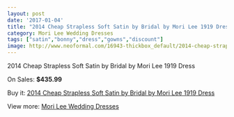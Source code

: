 ```yaml
---
layout: post
date: '2017-01-04'
title: "2014 Cheap Strapless Soft Satin by Bridal by Mori Lee 1919 Dress"
category: Mori Lee Wedding Dresses
tags: ["satin","bonny","dress","gowns","discount"]
image: http://www.neoformal.com/16943-thickbox_default/2014-cheap-strapless-soft-satin-by-bridal-by-mori-lee-1919-dress.jpg
---
```

2014 Cheap Strapless Soft Satin by Bridal by Mori Lee 1919 Dress

On Sales: **$435.99**
<a href="https://www.neoformal.com/en/mori-lee-wedding-dresses-2014/5589-2014-cheap-strapless-soft-satin-by-bridal-by-mori-lee-1919-dress.html"><amp-img layout="responsive" width="600" height="600" src="//www.neoformal.com/16943-thickbox_default/2014-cheap-strapless-soft-satin-by-bridal-by-mori-lee-1919-dress.jpg" alt="2014 Cheap Strapless Soft Satin by Bridal by Mori Lee 1919 Dress 0" /></a>
<a href="https://www.neoformal.com/en/mori-lee-wedding-dresses-2014/5589-2014-cheap-strapless-soft-satin-by-bridal-by-mori-lee-1919-dress.html"><amp-img layout="responsive" width="600" height="600" src="//www.neoformal.com/16945-thickbox_default/2014-cheap-strapless-soft-satin-by-bridal-by-mori-lee-1919-dress.jpg" alt="2014 Cheap Strapless Soft Satin by Bridal by Mori Lee 1919 Dress 1" /></a>
<a href="https://www.neoformal.com/en/mori-lee-wedding-dresses-2014/5589-2014-cheap-strapless-soft-satin-by-bridal-by-mori-lee-1919-dress.html"><amp-img layout="responsive" width="600" height="600" src="//www.neoformal.com/16944-thickbox_default/2014-cheap-strapless-soft-satin-by-bridal-by-mori-lee-1919-dress.jpg" alt="2014 Cheap Strapless Soft Satin by Bridal by Mori Lee 1919 Dress 2" /></a>

Buy it: [2014 Cheap Strapless Soft Satin by Bridal by Mori Lee 1919 Dress](https://www.neoformal.com/en/mori-lee-wedding-dresses-2014/5589-2014-cheap-strapless-soft-satin-by-bridal-by-mori-lee-1919-dress.html "2014 Cheap Strapless Soft Satin by Bridal by Mori Lee 1919 Dress")

View more: [Mori Lee Wedding Dresses](https://www.neoformal.com/en/67-mori-lee-wedding-dresses-2014 "Mori Lee Wedding Dresses")